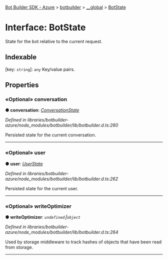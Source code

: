 [Bot Builder SDK - Azure](../README.md) > [botbuilder](../modules/botbuilder.md) > [__global](../modules/botbuilder.__global.md) > [BotState](../interfaces/botbuilder.__global.botstate.md)



# Interface: BotState


State for the bot relative to the current request.

## Indexable

\[key: `string`\]:&nbsp;`any`
Key/value pairs.



## Properties
<a id="conversation"></a>

### «Optional» conversation

**●  conversation**:  *[ConversationState](botbuilder.__global.conversationstate.md)* 

*Defined in libraries/botbuilder-azure/node_modules/botbuilder/lib/botbuilder.d.ts:260*



Persisted state for the current conversation.




___

<a id="user"></a>

### «Optional» user

**●  user**:  *[UserState](botbuilder.__global.userstate.md)* 

*Defined in libraries/botbuilder-azure/node_modules/botbuilder/lib/botbuilder.d.ts:262*



Persisted state for the current user.




___

<a id="writeoptimizer"></a>

### «Optional» writeOptimizer

**●  writeOptimizer**:  *`undefined`⎮`object`* 

*Defined in libraries/botbuilder-azure/node_modules/botbuilder/lib/botbuilder.d.ts:264*



Used by storage middleware to track hashes of objects that have been read from storage.




___


